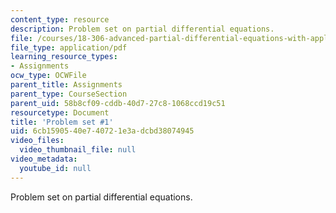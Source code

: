 ```yaml
---
content_type: resource
description: Problem set on partial differential equations.
file: /courses/18-306-advanced-partial-differential-equations-with-applications-fall-2009/6cb1590540e740721e3adcbd38074945_MIT18_306f09_pset01_ProblemSet200901.pdf
file_type: application/pdf
learning_resource_types:
- Assignments
ocw_type: OCWFile
parent_title: Assignments
parent_type: CourseSection
parent_uid: 58b8cf09-cddb-40d7-27c8-1068ccd19c51
resourcetype: Document
title: 'Problem set #1'
uid: 6cb15905-40e7-4072-1e3a-dcbd38074945
video_files:
  video_thumbnail_file: null
video_metadata:
  youtube_id: null
---
```

Problem set on partial differential equations.


